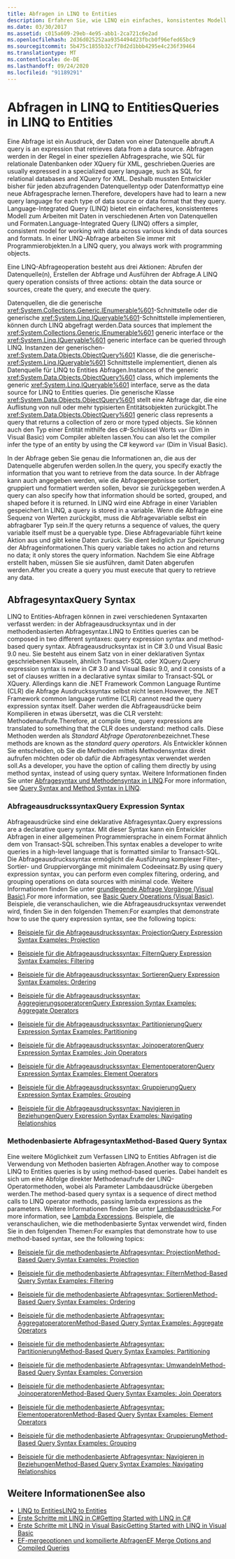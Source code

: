 ```yaml
---
title: Abfragen in LINQ to Entities
description: Erfahren Sie, wie LINQ ein einfaches, konsistentes Modell zum Arbeiten mit Daten über verschiedene Arten von Datenquellen und Formaten mithilfe von Programmier Objekten bietet.
ms.date: 03/30/2017
ms.assetid: c015a609-29eb-4e95-abb1-2ca721c6e2ad
ms.openlocfilehash: 2d36d025252aa9354494d23fbcb0f96efed65bc9
ms.sourcegitcommit: 5b475c1855b32cf78d2d1bbb4295e4c236f39464
ms.translationtype: MT
ms.contentlocale: de-DE
ms.lasthandoff: 09/24/2020
ms.locfileid: "91189291"
---
```

# <a name="queries-in-linq-to-entities"></a><span data-ttu-id="50585-103">Abfragen in LINQ to Entities</span><span class="sxs-lookup"><span data-stu-id="50585-103">Queries in LINQ to Entities</span></span>

<span data-ttu-id="50585-104">Eine Abfrage ist ein Ausdruck, der Daten von einer Datenquelle abruft.</span><span class="sxs-lookup"><span data-stu-id="50585-104">A query is an expression that retrieves data from a data source.</span></span> <span data-ttu-id="50585-105">Abfragen werden in der Regel in einer speziellen Abfragesprache, wie SQL für relationale Datenbanken oder XQuery für XML, geschrieben.</span><span class="sxs-lookup"><span data-stu-id="50585-105">Queries are usually expressed in a specialized query language, such as SQL for relational databases and XQuery for XML.</span></span> <span data-ttu-id="50585-106">Deshalb mussten Entwickler bisher für jeden abzufragenden Datenquellentyp oder Datenformattyp eine neue Abfragesprache lernen.</span><span class="sxs-lookup"><span data-stu-id="50585-106">Therefore, developers have had to learn a new query language for each type of data source or data format that they query.</span></span> <span data-ttu-id="50585-107">Language-Integrated Query (LINQ) bietet ein einfacheres, konsistenteres Modell zum Arbeiten mit Daten in verschiedenen Arten von Datenquellen und Formaten.</span><span class="sxs-lookup"><span data-stu-id="50585-107">Language-Integrated Query (LINQ) offers a simpler, consistent model for working with data across various kinds of data sources and formats.</span></span> <span data-ttu-id="50585-108">In einer LINQ-Abfrage arbeiten Sie immer mit Programmierobjekten.</span><span class="sxs-lookup"><span data-stu-id="50585-108">In a LINQ query, you always work with programming objects.</span></span>  
  
 <span data-ttu-id="50585-109">Eine LINQ-Abfrageoperation besteht aus drei Aktionen: Abrufen der Datenquelle(n), Erstellen der Abfrage und Ausführen der Abfrage.</span><span class="sxs-lookup"><span data-stu-id="50585-109">A LINQ query operation consists of three actions: obtain the data source or sources, create the query, and execute the query.</span></span>  
  
 <span data-ttu-id="50585-110">Datenquellen, die die generische <xref:System.Collections.Generic.IEnumerable%601>-Schnittstelle oder die generische <xref:System.Linq.IQueryable%601>-Schnittstelle implementieren, können durch LINQ abgefragt werden.</span><span class="sxs-lookup"><span data-stu-id="50585-110">Data sources that implement the <xref:System.Collections.Generic.IEnumerable%601> generic interface or the <xref:System.Linq.IQueryable%601> generic interface can be queried through LINQ.</span></span> <span data-ttu-id="50585-111">Instanzen der generischen- <xref:System.Data.Objects.ObjectQuery%601> Klasse, die die generische- <xref:System.Linq.IQueryable%601> Schnittstelle implementiert, dienen als Datenquelle für LINQ to Entities Abfragen.</span><span class="sxs-lookup"><span data-stu-id="50585-111">Instances of the generic <xref:System.Data.Objects.ObjectQuery%601> class, which implements the generic <xref:System.Linq.IQueryable%601> interface, serve as the data source for LINQ to Entities queries.</span></span> <span data-ttu-id="50585-112">Die generische Klasse <xref:System.Data.Objects.ObjectQuery%601> stellt eine Abfrage dar, die eine Auflistung von null oder mehr typisierten Entitätsobjekten zurückgibt.</span><span class="sxs-lookup"><span data-stu-id="50585-112">The <xref:System.Data.Objects.ObjectQuery%601> generic class represents a query that returns a collection of zero or more typed objects.</span></span> <span data-ttu-id="50585-113">Sie können auch den Typ einer Entität mithilfe des c#-Schlüssel Worts `var` (Dim in Visual Basic) vom Compiler ableiten lassen.</span><span class="sxs-lookup"><span data-stu-id="50585-113">You can also let the compiler infer the type of an entity by using the C# keyword `var` (Dim in Visual Basic).</span></span>  
  
 <span data-ttu-id="50585-114">In der Abfrage geben Sie genau die Informationen an, die aus der Datenquelle abgerufen werden sollen.</span><span class="sxs-lookup"><span data-stu-id="50585-114">In the query, you specify exactly the information that you want to retrieve from the data source.</span></span> <span data-ttu-id="50585-115">In der Abfrage kann auch angegeben werden, wie die Abfrageergebnisse sortiert, gruppiert und formatiert werden sollen, bevor sie zurückgegeben werden.</span><span class="sxs-lookup"><span data-stu-id="50585-115">A query can also specify how that information should be sorted, grouped, and shaped before it is returned.</span></span> <span data-ttu-id="50585-116">In LINQ wird eine Abfrage in einer Variablen gespeichert.</span><span class="sxs-lookup"><span data-stu-id="50585-116">In LINQ, a query is stored in a variable.</span></span> <span data-ttu-id="50585-117">Wenn die Abfrage eine Sequenz von Werten zurückgibt, muss die Abfragevariable selbst ein abfragbarer Typ sein.</span><span class="sxs-lookup"><span data-stu-id="50585-117">If the query returns a sequence of values, the query variable itself must be a queryable type.</span></span> <span data-ttu-id="50585-118">Diese Abfragevariable führt keine Aktion aus und gibt keine Daten zurück. Sie dient lediglich zur Speicherung der Abfrageinformationen.</span><span class="sxs-lookup"><span data-stu-id="50585-118">This query variable takes no action and returns no data; it only stores the query information.</span></span> <span data-ttu-id="50585-119">Nachdem Sie eine Abfrage erstellt haben, müssen Sie sie ausführen, damit Daten abgerufen werden.</span><span class="sxs-lookup"><span data-stu-id="50585-119">After you create a query you must execute that query to retrieve any data.</span></span>  
  
## <a name="query-syntax"></a><span data-ttu-id="50585-120">Abfragesyntax</span><span class="sxs-lookup"><span data-stu-id="50585-120">Query Syntax</span></span>  

 <span data-ttu-id="50585-121">LINQ to Entities-Abfragen können in zwei verschiedenen Syntaxarten verfasst werden: in der Abfrageausdrucksyntax und in der methodenbasierten Abfragesyntax.</span><span class="sxs-lookup"><span data-stu-id="50585-121">LINQ to Entities queries can be composed in two different syntaxes: query expression syntax and method-based query syntax.</span></span> <span data-ttu-id="50585-122">Abfrageausdrucksyntax ist in C# 3.0 und Visual Basic 9.0 neu. Sie besteht aus einem Satz von in einer deklarativen Syntax geschriebenen Klauseln, ähnlich Transact-SQL oder XQuery.</span><span class="sxs-lookup"><span data-stu-id="50585-122">Query expression syntax is new in C# 3.0 and Visual Basic 9.0, and it consists of a set of clauses written in a declarative syntax similar to Transact-SQL or XQuery.</span></span> <span data-ttu-id="50585-123">Allerdings kann die .NET Framework Common Language Runtime (CLR) die Abfrage Ausdruckssyntax selbst nicht lesen.</span><span class="sxs-lookup"><span data-stu-id="50585-123">However, the .NET Framework common language runtime (CLR) cannot read the query expression syntax itself.</span></span> <span data-ttu-id="50585-124">Daher werden die Abfrageausdrücke beim Kompilieren in etwas übersetzt, was die CLR versteht: Methodenaufrufe.</span><span class="sxs-lookup"><span data-stu-id="50585-124">Therefore, at compile time, query expressions are translated to something that the CLR does understand: method calls.</span></span> <span data-ttu-id="50585-125">Diese Methoden werden als *Standard Abfrage Operatoren*bezeichnet.</span><span class="sxs-lookup"><span data-stu-id="50585-125">These methods are known as the *standard query operators*.</span></span> <span data-ttu-id="50585-126">Als Entwickler können Sie entscheiden, ob Sie die Methoden mittels Methodensyntax direkt aufrufen möchten oder ob dafür die Abfragesyntax verwendet werden soll.</span><span class="sxs-lookup"><span data-stu-id="50585-126">As a developer, you have the option of calling them directly by using method syntax, instead of using query syntax.</span></span> <span data-ttu-id="50585-127">Weitere Informationen finden Sie unter [Abfragesyntax und Methodensyntax in LINQ](../../../../../csharp/programming-guide/concepts/linq/query-syntax-and-method-syntax-in-linq.md).</span><span class="sxs-lookup"><span data-stu-id="50585-127">For more information, see [Query Syntax and Method Syntax in LINQ](../../../../../csharp/programming-guide/concepts/linq/query-syntax-and-method-syntax-in-linq.md).</span></span>  
  
### <a name="query-expression-syntax"></a><span data-ttu-id="50585-128">Abfrageausdruckssyntax</span><span class="sxs-lookup"><span data-stu-id="50585-128">Query Expression Syntax</span></span>  

 <span data-ttu-id="50585-129">Abfrageausdrücke sind eine deklarative Abfragesyntax.</span><span class="sxs-lookup"><span data-stu-id="50585-129">Query expressions are a declarative query syntax.</span></span> <span data-ttu-id="50585-130">Mit dieser Syntax kann ein Entwickler Abfragen in einer allgemeinen Programmiersprache in einem Format ähnlich dem von Transact-SQL schreiben.</span><span class="sxs-lookup"><span data-stu-id="50585-130">This syntax enables a developer to write queries in a high-level language that is formatted similar to Transact-SQL.</span></span> <span data-ttu-id="50585-131">Die Abfrageausdruckssyntax ermöglicht die Ausführung komplexer Filter-, Sortier- und Gruppiervorgänge mit minimalem Codeeinsatz.</span><span class="sxs-lookup"><span data-stu-id="50585-131">By using query expression syntax, you can perform even complex filtering, ordering, and grouping operations on data sources with minimal code.</span></span> <span data-ttu-id="50585-132">Weitere Informationen finden Sie unter [grundlegende Abfrage Vorgänge (Visual Basic)](../../../../../visual-basic/programming-guide/concepts/linq/basic-query-operations.md).</span><span class="sxs-lookup"><span data-stu-id="50585-132">For more information, see [Basic Query Operations (Visual Basic)](../../../../../visual-basic/programming-guide/concepts/linq/basic-query-operations.md).</span></span> <span data-ttu-id="50585-133">Beispiele, die veranschaulichen, wie die Abfrageausdrucksyntax verwendet wird, finden Sie in den folgenden Themen:</span><span class="sxs-lookup"><span data-stu-id="50585-133">For examples that demonstrate how to use the query expression syntax, see the following topics:</span></span>  
  
- [<span data-ttu-id="50585-134">Beispiele für die Abfrageausdruckssyntax: Projection</span><span class="sxs-lookup"><span data-stu-id="50585-134">Query Expression Syntax Examples: Projection</span></span>](query-expression-syntax-examples-projection.md)  
  
- [<span data-ttu-id="50585-135">Beispiele für die Abfrageausdruckssyntax: Filtern</span><span class="sxs-lookup"><span data-stu-id="50585-135">Query Expression Syntax Examples: Filtering</span></span>](query-expression-syntax-examples-filtering.md)  
  
- [<span data-ttu-id="50585-136">Beispiele für die Abfrageausdruckssyntax: Sortieren</span><span class="sxs-lookup"><span data-stu-id="50585-136">Query Expression Syntax Examples: Ordering</span></span>](query-expression-syntax-examples-ordering.md)  
  
- [<span data-ttu-id="50585-137">Beispiele für die Abfrageausdruckssyntax: Aggregierungsoperatoren</span><span class="sxs-lookup"><span data-stu-id="50585-137">Query Expression Syntax Examples: Aggregate Operators</span></span>](query-expression-syntax-examples-aggregate-operators.md)  
  
- [<span data-ttu-id="50585-138">Beispiele für die Abfrageausdruckssyntax: Partitionierung</span><span class="sxs-lookup"><span data-stu-id="50585-138">Query Expression Syntax Examples: Partitioning</span></span>](query-expression-syntax-examples-partitioning.md)  
  
- [<span data-ttu-id="50585-139">Beispiele für die Abfrageausdruckssyntax: Joinoperatoren</span><span class="sxs-lookup"><span data-stu-id="50585-139">Query Expression Syntax Examples: Join Operators</span></span>](query-expression-syntax-examples-join-operators.md)  
  
- [<span data-ttu-id="50585-140">Beispiele für die Abfrageausdruckssyntax: Elementoperatoren</span><span class="sxs-lookup"><span data-stu-id="50585-140">Query Expression Syntax Examples: Element Operators</span></span>](query-expression-syntax-examples-element-operators.md)  
  
- [<span data-ttu-id="50585-141">Beispiele für die Abfrageausdruckssyntax: Gruppierung</span><span class="sxs-lookup"><span data-stu-id="50585-141">Query Expression Syntax Examples: Grouping</span></span>](query-expression-syntax-examples-grouping.md)  
  
- [<span data-ttu-id="50585-142">Beispiele für die Abfrageausdruckssyntax: Navigieren in Beziehungen</span><span class="sxs-lookup"><span data-stu-id="50585-142">Query Expression Syntax Examples: Navigating Relationships</span></span>](query-expression-syntax-examples-navigating-relationships.md)  
  
### <a name="method-based-query-syntax"></a><span data-ttu-id="50585-143">Methodenbasierte Abfragesyntax</span><span class="sxs-lookup"><span data-stu-id="50585-143">Method-Based Query Syntax</span></span>  

 <span data-ttu-id="50585-144">Eine weitere Möglichkeit zum Verfassen LINQ to Entities Abfragen ist die Verwendung von Methoden basierten Abfragen.</span><span class="sxs-lookup"><span data-stu-id="50585-144">Another way to compose LINQ to Entities queries is by using method-based queries.</span></span> <span data-ttu-id="50585-145">Dabei handelt es sich um eine Abfolge direkter Methodenaufrufe der LINQ-Operatormethoden, wobei als Parameter Lambdaausdrücke übergeben werden.</span><span class="sxs-lookup"><span data-stu-id="50585-145">The method-based query syntax is a sequence of direct method calls to LINQ operator methods, passing lambda expressions as the parameters.</span></span> <span data-ttu-id="50585-146">Weitere Informationen finden Sie unter [Lambdaausdrücke](../../../../../csharp/language-reference/operators/lambda-expressions.md).</span><span class="sxs-lookup"><span data-stu-id="50585-146">For more information, see [Lambda Expressions](../../../../../csharp/language-reference/operators/lambda-expressions.md).</span></span> <span data-ttu-id="50585-147">Beispiele, die veranschaulichen, wie die methodenbasierte Syntax verwendet wird, finden Sie in den folgenden Themen:</span><span class="sxs-lookup"><span data-stu-id="50585-147">For examples that demonstrate how to use method-based syntax, see the following topics:</span></span>  
  
- [<span data-ttu-id="50585-148">Beispiele für die methodenbasierte Abfragesyntax: Projection</span><span class="sxs-lookup"><span data-stu-id="50585-148">Method-Based Query Syntax Examples: Projection</span></span>](method-based-query-syntax-examples-projection.md)  
  
- [<span data-ttu-id="50585-149">Beispiele für die methodenbasierte Abfragesyntax: Filtern</span><span class="sxs-lookup"><span data-stu-id="50585-149">Method-Based Query Syntax Examples: Filtering</span></span>](method-based-query-syntax-examples-filtering.md)  
  
- [<span data-ttu-id="50585-150">Beispiele für die methodenbasierte Abfragesyntax: Sortieren</span><span class="sxs-lookup"><span data-stu-id="50585-150">Method-Based Query Syntax Examples: Ordering</span></span>](method-based-query-syntax-examples-ordering.md)  
  
- [<span data-ttu-id="50585-151">Beispiele für die methodenbasierte Abfragesyntax: Aggregatoperatoren</span><span class="sxs-lookup"><span data-stu-id="50585-151">Method-Based Query Syntax Examples: Aggregate Operators</span></span>](method-based-query-syntax-examples-aggregate-operators.md)  
  
- [<span data-ttu-id="50585-152">Beispiele für die methodenbasierte Abfragesyntax: Partitionierung</span><span class="sxs-lookup"><span data-stu-id="50585-152">Method-Based Query Syntax Examples: Partitioning</span></span>](method-based-query-syntax-examples-partitioning.md)  
  
- [<span data-ttu-id="50585-153">Beispiele für die methodenbasierte Abfragesyntax: Umwandeln</span><span class="sxs-lookup"><span data-stu-id="50585-153">Method-Based Query Syntax Examples: Conversion</span></span>](method-based-query-syntax-examples-conversion.md)  
  
- [<span data-ttu-id="50585-154">Beispiele für die methodenbasierte Abfragesyntax: Joinoperatoren</span><span class="sxs-lookup"><span data-stu-id="50585-154">Method-Based Query Syntax Examples: Join Operators</span></span>](method-based-query-syntax-examples-join-operators.md)  
  
- [<span data-ttu-id="50585-155">Beispiele für die methodenbasierte Abfragesyntax: Elementoperatoren</span><span class="sxs-lookup"><span data-stu-id="50585-155">Method-Based Query Syntax Examples: Element Operators</span></span>](method-based-query-syntax-examples-element-operators.md)  
  
- [<span data-ttu-id="50585-156">Beispiele für die methodenbasierte Abfragesyntax: Gruppierung</span><span class="sxs-lookup"><span data-stu-id="50585-156">Method-Based Query Syntax Examples: Grouping</span></span>](method-based-query-syntax-examples-grouping.md)  
  
- [<span data-ttu-id="50585-157">Beispiele für die methodenbasierte Abfragesyntax: Navigieren in Beziehungen</span><span class="sxs-lookup"><span data-stu-id="50585-157">Method-Based Query Syntax Examples: Navigating Relationships</span></span>](method-based-query-syntax-examples-navigating-relationships.md)  
  
## <a name="see-also"></a><span data-ttu-id="50585-158">Weitere Informationen</span><span class="sxs-lookup"><span data-stu-id="50585-158">See also</span></span>

- [<span data-ttu-id="50585-159">LINQ to Entities</span><span class="sxs-lookup"><span data-stu-id="50585-159">LINQ to Entities</span></span>](linq-to-entities.md)
- [<span data-ttu-id="50585-160">Erste Schritte mit LINQ in C#</span><span class="sxs-lookup"><span data-stu-id="50585-160">Getting Started with LINQ in C#</span></span>](../../../../../csharp/programming-guide/concepts/linq/index.md)
- [<span data-ttu-id="50585-161">Erste Schritte mit LINQ in Visual Basic</span><span class="sxs-lookup"><span data-stu-id="50585-161">Getting Started with LINQ in Visual Basic</span></span>](../../../../../visual-basic/programming-guide/concepts/linq/getting-started-with-linq.md)
- [<span data-ttu-id="50585-162">EF-mergeoptionen und kompilierte Abfragen</span><span class="sxs-lookup"><span data-stu-id="50585-162">EF Merge Options and Compiled Queries</span></span>](/archive/blogs/dsimmons/ef-merge-options-and-compiled-queries)
